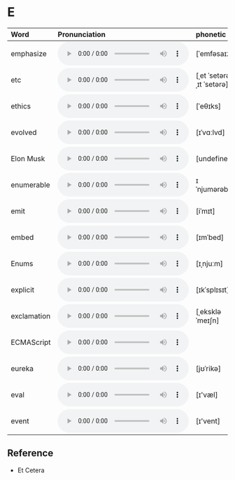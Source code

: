 
# E

| Word  | Pronunciation | phonetic |
| :-- | :-- | :-- |
| emphasize | <audio src="/awesome-pronunciation/public/audio/emphasize.mp3" controls="controls" controlslist="nodownload"></audio> | [ˈemfəsaɪz] |
| etc | <audio src="/awesome-pronunciation/public/audio/etc.mp3" controls="controls" controlslist="nodownload"></audio> | [ˌet ˈsetərə; ˌɪt ˈsetərə] |
| ethics | <audio src="/awesome-pronunciation/public/audio/ethics.mp3" controls="controls" controlslist="nodownload"></audio> | [ˈeθɪks] |
| evolved | <audio src="/awesome-pronunciation/public/audio/evolved.mp3" controls="controls" controlslist="nodownload"></audio> | [ɪˈvɑːlvd] |
| Elon Musk | <audio src="/awesome-pronunciation/public/audio/Elon%20Musk.mp3" controls="controls" controlslist="nodownload"></audio> | [undefined] |
| enumerable | <audio src="/awesome-pronunciation/public/audio/enumerable.mp3" controls="controls" controlslist="nodownload"></audio> | ɪˈnjumərəbəl |
| emit | <audio src="/awesome-pronunciation/public/audio/emit.mp3" controls="controls" controlslist="nodownload"></audio> | [iˈmɪt] |
| embed | <audio src="/awesome-pronunciation/public/audio/embed.mp3" controls="controls" controlslist="nodownload"></audio> | [ɪmˈbed] |
| Enums | <audio src="/awesome-pronunciation/public/audio/Enums.mp3" controls="controls" controlslist="nodownload"></audio> | [ɪˌnjuːm] |
| explicit | <audio src="/awesome-pronunciation/public/audio/explicit.mp3" controls="controls" controlslist="nodownload"></audio> | [ɪkˈsplɪsɪt] |
| exclamation | <audio src="/awesome-pronunciation/public/audio/exclamation.mp3" controls="controls" controlslist="nodownload"></audio> | [ˌekskləˈmeɪʃn] |
| ECMAScript | <audio src="/awesome-pronunciation/public/audio/ECMAScript.mp3" controls="controls" controlslist="nodownload"></audio> |  |
| eureka | <audio src="/awesome-pronunciation/public/audio/eureka.mp3" controls="controls" controlslist="nodownload"></audio> | [jʊˈrikə] |
| eval | <audio src="/awesome-pronunciation/public/audio/eval.mp3" controls="controls" controlslist="nodownload"></audio> | [ɪ'væl] |
| event | <audio src="/awesome-pronunciation/public/audio/event.mp3" controls="controls" controlslist="nodownload"></audio> | [ɪ'vent] |

## Reference

- Et Cetera
